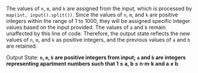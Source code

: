 The values of `n`, `m`, and `k` are assigned from the input, which is processed by `map(int, input().split())`. Since the values of `n`, `m`, and `k` are positive integers within the range of 1 to 1000, they will be assigned specific integer values based on the input provided. The values of `a` and `b` remain unaffected by this line of code. Therefore, the output state reflects the new values of `n`, `m`, and `k` as positive integers, and the previous values of `a` and `b` are retained.

Output State: **`n`, `m`, `k` are positive integers from input; `a` and `b` are integers representing apartment numbers such that 1 ≤ a, b ≤ n·m·k and a ≠ b**